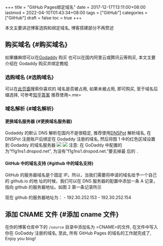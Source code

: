 +++
title = "GitHub Pages绑定域名"
date = 2017-12-17T13:11:00+08:00
lastmod = 2022-04-10T01:43:34+08:00
tags = ["GitHub"]
categories = ["GitHub"]
draft = false
toc = true
+++

本文主要讲述博客选购和绑定域名, 博客搭建部分不再赘述


## 购买域名 {#购买域名}

如果嫌麻烦可以在[Godaddy](https://www.godaddy.com/) 购买
也可以在国内阿里云或腾讯云等购买, 本文主要介绍在 Godaddy 购买并绑定教程


### 选购域名 {#选购域名}

可以在[此页面](https://sg.godaddy.com/zh/domains/domain-name-search)搜索你喜欢的
域名是否被占用, 如果未被占用, 即可购买, 至于域名后缀选择,
可参考[知乎答案](https://www.zhihu.com/question/19610337)
推荐使用=.me=


### 域名解析 {#域名解析}


#### 更换域名服务器 {#更换域名服务器}

Godaddy 的默认 DNS 解析在国内不是很稳定,
推荐使用[DNSPot](https://www.dnspod.cn/) 解析域名, 在 DNSPot
注册账户后绑定在 Godaddy 注册的域名, 然后将图 1 中的红色区域设置到 Godaddy
的域名服务器 ![](/images/post_images/20171217_DNSPot.jpg)
![](/images/post_images/20171217_GoDaddy_DNS.jpg) 注意:
在 GoDaddy 中配置的为”f1g1ns1.dnspod.net”,
为没有”f1g1ns1.dnspod.net.”要去掉最 后的 `.`


#### GitHub 中的域名支持 {#github 中的域名支持}

GitHub 的服务器域名是个固定 IP。所以，当我们需要将申请的域名给予一个自己的 github.io 的地
址的时候，我们可以在 DNS 服务器的配置中添加一条 A 记录，指向 github 的服务器地址。如图 2 第一条记录所示

现在 github 的服务器地址为： - 192.30.252.153 - 192.30.252.154


## 添加 CNAME 文件 {#添加 cname 文件}

在你的博客仓库中下的 `/source` 目录中添加名为 =CNAME=的文件,
在文件中写入你在 GoDaddy 注册的域名, 至此, 所有 GitHub Pages
的域名的工作就完成了, Enjoy you blog!
